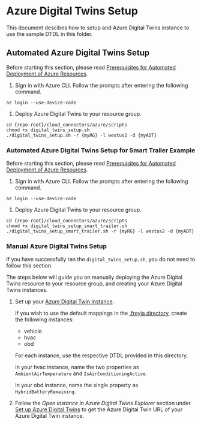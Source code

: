 # Azure Digital Twins Setup

This document descibes how to setup and Azure Digital Twins instance to use the sample DTDL in this folder.

## Automated Azure Digital Twins Setup

Before starting this section, please read [Prerequisites for Automated Deployment of Azure Resources](../README.md#prerequisites-for-automated-deployment-of-azure-resources).

1. Sign in with Azure CLI. Follow the prompts after entering the following command.

```shell
az login --use-device-code
```

1. Deploy Azure Digital Twins to your resource group.

```shell
cd {repo-root}/cloud_connectors/azure/scripts
chmod +x digital_twins_setup.sh
./digital_twins_setup.sh -r {myRG} -l westus2 -d {myADT}
```

### Automated Azure Digital Twins Setup for Smart Trailer Example

Before starting this section, please read [Prerequisites for Automated Deployment of Azure Resources](../README.md#prerequisites-for-automated-deployment-of-azure-resources).

1. Sign in with Azure CLI. Follow the prompts after entering the following command.

```shell
az login --use-device-code
```

1. Deploy Azure Digital Twins to your resource group.

```shell
cd {repo-root}/cloud_connectors/azure/scripts
chmod +x digital_twins_setup_smart_trailer.sh
./digital_twins_setup_smart_trailer.sh -r {myRG} -l westus2 -d {myADT}
```

### Manual Azure Digital Twins Setup

If you have successfully ran the `digital_twins_setup.sh`, you do not need to follow this section.

The steps below will guide you on manually deploying the Azure Digital Twins resource to your resource group, and creating your Azure Digital Twins instances.

1. Set up your [Azure Digital Twin Instance](https://learn.microsoft.com/en-us/azure/digital-twins/quickstart-azure-digital-twins-explorer#set-up-azure-digital-twins).

    If you wish to use the default mappings in the [.freyja directory](../../../.frejya/), create the following instances:

    * vehicle
    * hvac
    * obd

    For each instance, use the respective DTDL provided in this directory.

    In your hvac instance, name the two properties as `AmbientAirTemperature` and `IsAirConditioningActive`.

    In your obd instance, name the single property as `HybridBatteryRemaining`.

1. Follow the *Open instance in Azure Digital Twins Explorer* section under [Set up Azure Digital Twins](https://learn.microsoft.com/en-us/azure/digital-twins/quickstart-azure-digital-twins-explorer#set-up-azure-digital-twins) to get the Azure Digital Twin URL of your Azure Digital Twin instance.

